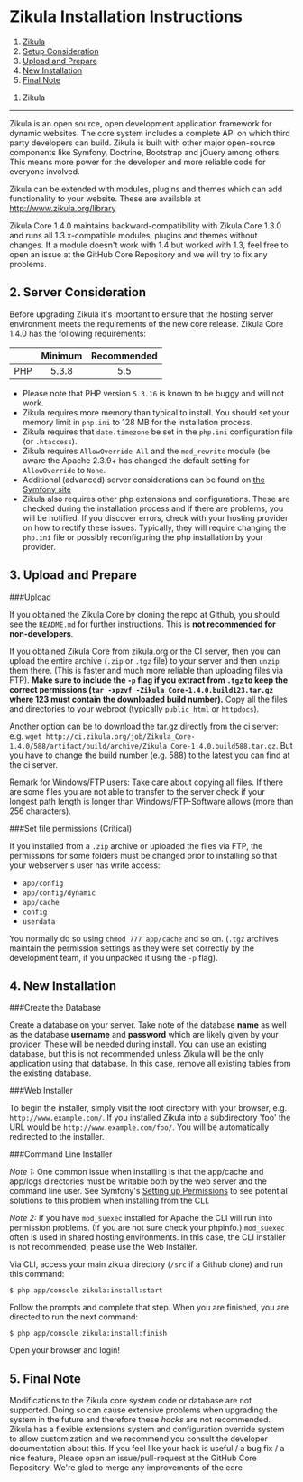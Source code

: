 Zikula Installation Instructions
================================

  1.  [Zikula](#zikula)
  2.  [Setup Consideration](#requirements)
  3.  [Upload and Prepare](#upload)
  4.  [New Installation](#install)
  5.  [Final Note](#final)


<a name="zikula"></a>
1. Zikula
---------

Zikula is an open source, open development application framework for dynamic
websites. The core system includes a complete API on which third party developers
can build. Zikula is built with other major open-source components like Symfony, Doctrine, Bootstrap
and jQuery among others. This means more power for the developer and more reliable code for
everyone involved.

Zikula can be extended with modules, plugins and themes which can add functionality to your
website. These are available at http://www.zikula.org/library

Zikula Core 1.4.0 maintains backward-compatibility with Zikula Core 1.3.0 and runs all 1.3.x-compatible
modules, plugins and themes without changes. If a module doesn't work with 1.4 but worked with 1.3, feel free
to open an issue at the GitHub Core Repository and we will try to fix any problems.


<a name="requirements"></a>
2. Server Consideration
-----------------------

Before upgrading Zikula it's important to ensure that the hosting server environment meets the requirements
of the new core release. Zikula Core 1.4.0 has the following requirements:

|               | Minimum       | Recommended  |
| ------------- |:-------------:| :-----------:|
| PHP           | 5.3.8         | 5.5          |

 - Please note that PHP version `5.3.16` is known to be buggy and will not work.
 - Zikula requires more memory than typical to install. You should set your memory limit in `php.ini`
   to 128 MB for the installation process.
 - Zikula requires that `date.timezone` be set in the `php.ini` configuration file (or `.htaccess`).
 - Zikula requires `AllowOverride All` and the `mod_rewrite` module (be aware the Apache 2.3.9+ has changed
   the default setting for `AllowOverride` to `None`.
 - Additional (advanced) server considerations can be found on
   [the Symfony site](http://symfony.com/doc/current/cookbook/configuration/web_server_configuration.html)
 - Zikula also requires other php extensions and configurations. These are checked during the installation
   process and if there are problems, you will be notified. If you discover errors, check with your hosting
   provider on how to rectify these issues. Typically, they will require changing the `php.ini` file or
   possibly reconfiguring the php installation by your provider.


<a name="upload"></a>
3. Upload and Prepare
---------------------

###Upload

If you obtained the Zikula Core by cloning the repo at Github, you should see the `README.md` for further
instructions. This is **not recommended for non-developers**.

If you obtained Zikula Core from zikula.org or the CI server, then you can upload the entire archive (`.zip`
or `.tgz` file) to your server and then `unzip` them there. (This is faster and much more reliable than 
uploading files via FTP). **Make sure to include the `-p` flag if you extract from `.tgz` to keep the
correct permissions (`tar -xpzvf -Zikula_Core-1.4.0.build123.tar.gz` where 123 must contain the downloaded build number).** Copy all the files and directories to your webroot (typically `public_html` or
`httpdocs`).

Another option can be to download the tar.gz directly from the ci server: e.g. `wget http://ci.zikula.org/job/Zikula_Core-1.4.0/588/artifact/build/archive/Zikula_Core-1.4.0.build588.tar.gz`. But you have to change the build number (e.g. 588) to the latest you can find at the ci server.


Remark for Windows/FTP users: Take care about copying all files. If there are some files you are not able to transfer 
to the server check if your longest path length is longer than Windows/FTP-Software allows (more than 256 characters).

###Set file permissions (Critical)

If you installed from a `.zip` archive or uploaded the files via FTP, the permissions for some folders must be changed prior to installing so that your webserver's user has write access:
- `app/config`
- `app/config/dynamic`
- `app/cache`
- `config`
- `userdata`

You normally do so using `chmod 777 app/cache` and so on. (`.tgz` archives maintain
the permission settings as they were set correctly by the development team, if you unpacked it using the `-p` flag).


<a name="install"></a>
4. New Installation
-------------------

###Create the Database

Create a database on your server. Take note of the database **name** as well as the database **username** and
**password** which are likely given by your provider. These will be needed during install. You can use an existing
database, but this is not recommended unless Zikula will be the only application using that database. In this case,
remove all existing tables from the existing database.

###Web Installer

To begin the installer, simply visit the root directory with your browser, e.g. `http://www.example.com/`.
If you installed Zikula into a subdirectory 'foo' the URL would be `http://www.example.com/foo/`. You will be
automatically redirected to the installer.

###Command Line Installer

*Note 1:* One common issue when installing is that the app/cache and app/logs directories must be writable both by the web server and the command line user. See Symfony's [Setting up Permissions](http://symfony.com/doc/current/book/installation.html#book-installation-permissions) to see potential solutions to this problem when installing from the CLI.

*Note 2:* If you have `mod_suexec` installed for Apache the CLI will run into permission problems. (If you are not sure check your phpinfo.) `mod_suexec` often is used in shared hosting environments. In this case, the CLI installer is not recommended, please use the Web Installer. 

Via CLI, access your main zikula directory (`/src` if a Github clone) and run this command:
```Shell
$ php app/console zikula:install:start
```
Follow the prompts and complete that step. When you are finished, you are directed to run the next command:
```Shell
$ php app/console zikula:install:finish
```
Open your browser and login!


<a name="final"></a>
5. Final Note
-------------

Modifications to the Zikula core system code or database are not supported. Doing so can cause extensive
problems when upgrading the system in the future and therefore these *hacks* are not recommended. Zikula
has a flexible extensions system and configuration override system to allow customization and we recommend
you consult the developer documentation about this. If you feel like your hack is useful / a bug fix / a nice
feature, Please open an issue/pull-request at the GitHub Core Repository. We're glad to merge any improvements
of the core
